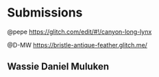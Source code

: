 # Submissions

@pepe https://glitch.com/edit/#!/canyon-long-lynx

@D-MW  https://bristle-antique-feather.glitch.me/

Wassie Daniel Muluken
---

